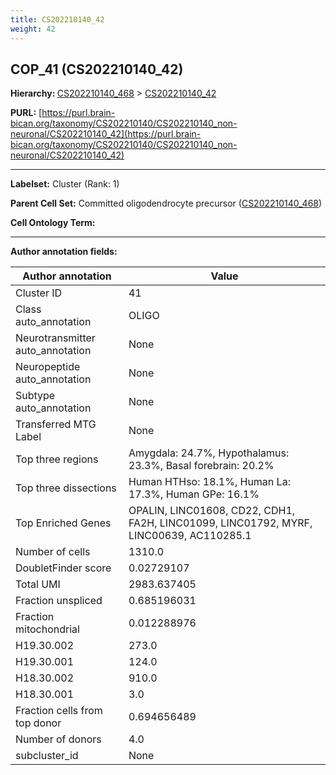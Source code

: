 ```yaml
---
title: CS202210140_42
weight: 42
---
```

## COP_41 (CS202210140_42)
<b>Hierarchy: </b>
[CS202210140_468](../CS202210140_468) >
[CS202210140_42](../CS202210140_42)

**PURL:** [https://purl.brain-bican.org/taxonomy/CS202210140/CS202210140_non-neuronal/CS202210140_42](https://purl.brain-bican.org/taxonomy/CS202210140/CS202210140_non-neuronal/CS202210140_42)

---


**Labelset:** Cluster (Rank: 1)

**Parent Cell Set:** Committed oligodendrocyte precursor ([CS202210140_468](../CS202210140_468))



**Cell Ontology Term:** 

[MARKER GENES.]: #


---

[TRANSFERRED ANNOTATIONS.]: #


[AUTHOR ANNOTATION FIELDS.]: #


**Author annotation fields:**

| Author annotation | Value |
|-------------------|-------|
|Cluster ID|41|
|Class auto_annotation|OLIGO|
|Neurotransmitter auto_annotation|None|
|Neuropeptide auto_annotation|None|
|Subtype auto_annotation|None|
|Transferred MTG Label|None|
|Top three regions|Amygdala: 24.7%, Hypothalamus: 23.3%, Basal forebrain: 20.2%|
|Top three dissections|Human HTHso: 18.1%, Human La: 17.3%, Human GPe: 16.1%|
|Top Enriched Genes|OPALIN, LINC01608, CD22, CDH1, FA2H, LINC01099, LINC01792, MYRF, LINC00639, AC110285.1|
|Number of cells|1310.0|
|DoubletFinder score|0.02729107|
|Total UMI|2983.637405|
|Fraction unspliced|0.685196031|
|Fraction mitochondrial|0.012288976|
|H19.30.002|273.0|
|H19.30.001|124.0|
|H18.30.002|910.0|
|H18.30.001|3.0|
|Fraction cells from top donor|0.694656489|
|Number of donors|4.0|
|subcluster_id|None|
